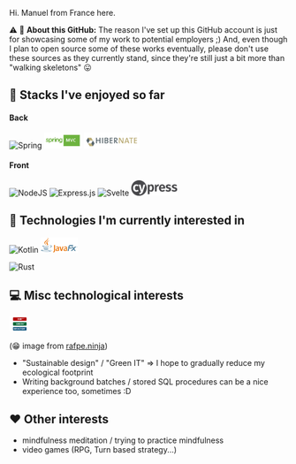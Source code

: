 Hi. Manuel from France here.

:warning: :construction: __About this GitHub:__ The reason I've set up this GitHub account is just for showcasing some of my work to potential employers ;) And, even though I plan to open source some of these works eventually, please don't use these sources as they currently stand, since they're still just a bit more than "walking skeletons" :stuck_out_tongue:

## :checkered_flag: Stacks I've enjoyed so far

#### Back

<img alt="Spring" src="https://img.shields.io/badge/spring-%236DB33F.svg?&style=for-the-badge&logo=spring&logoColor=white"/> <img alt="Spring MVC" src="spring-mvc-logo-cropped.jpg" height="28"/> <img alt="Hibernate" src="Hibernate_logo.png" height="28"/>

#### Front

<img alt="NodeJS" src="https://img.shields.io/badge/node.js-%2343853D.svg?&style=for-the-badge&logo=node.js&logoColor=white"/> <img alt="Express.js" src="https://img.shields.io/badge/express.js-%23404d59.svg?&style=for-the-badge"/> <img alt="Svelte" src="https://img.shields.io/badge/svelte-%23f1413d.svg?&style=for-the-badge&logo=svelte&logoColor=white"/> <img alt="Cypress" src="Cypress.png" height="28"/>

## 🔭 Technologies I'm currently interested in

<img alt="Kotlin" src="https://img.shields.io/badge/kotlin-%230095D5.svg?&style=for-the-badge&logo=kotlin&logoColor=white"/> <img alt="JavaFX" src="JavaFX_Logo.png" height="28"/>

<img alt="Rust" src="https://img.shields.io/badge/rust-%23000000.svg?&style=for-the-badge&logo=rust&logoColor=white" height="28" />

## :computer: Misc technological interests

<img alt="TDD" src="2011-02-14_Red_Green_Refactor_.svg" height="28" />

(:grin: image from [rafpe.ninja](https://rafpe.ninja/2015/10/05/pester-test-driven-development-for-powershell-intro/))

* "Sustainable design" / "Green IT" => I hope to gradually reduce my ecological footprint
* Writing background batches / stored SQL procedures can be a nice experience too, sometimes :D

##  :hearts: Other interests
* mindfulness meditation / trying to practice mindfulness
* video games (RPG, Turn based strategy...)
